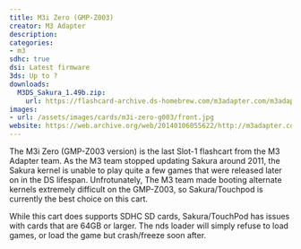 ```yaml
---
title: M3i Zero (GMP-Z003)
creator: M3 Adapter
description:
categories:
- m3
sdhc: true
dsi: Latest firmware
3ds: Up to ?
downloads:
  M3DS_Sakura_1.49b.zip:
    url: https://flashcard-archive.ds-homebrew.com/m3adapter.com/m3adapter.com_GMP-Z003_Sakura_1.49a.zip
images:
- url: /assets/images/cards/m3i-zero-g003/front.jpg
website: https://web.archive.org/web/20140106055622/http://m3adapter.com/
---
```


The M3i Zero (GMP-Z003 version) is the last Slot-1 flashcart from the M3 Adapter team. As the M3 team stopped updating Sakura around 2011, the Sakura kernel is unable to play quite a few games that were released later on in the DS lifespan. Unfrotunately, The M3 team made booting alternate kernels extremely difficult on the GMP-Z003, so Sakura/Touchpod is currently the best choice on this cart.

While this cart does supports SDHC SD cards, Sakura/TouchPod has issues with cards that are 64GB or larger. The nds loader will simply refuse to load games, or load the game but crash/freeze soon after.
